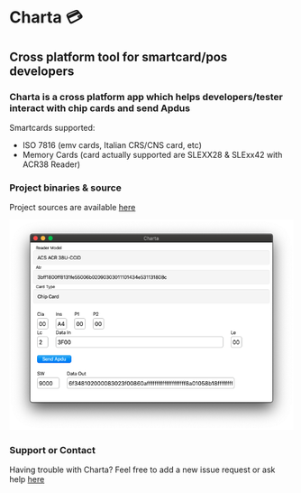 # Charta 💳
## Cross platform tool for smartcard/pos developers 
### Charta is a cross platform app which helps developers/tester interact with chip cards and send Apdus

Smartcards supported:
- ISO 7816 (emv cards, Italian CRS/CNS card, etc)
- Memory Cards (card actually supported are SLEXX28 & SLExx42 with ACR38 Reader)

### Project binaries & source
Project sources are available [here](https://github.com/lewixlabs/charta)

![charta](https://raw.githubusercontent.com/lewixlabs/charta/master/screenshots/mainscreenshot.png)

### Support or Contact
Having trouble with Charta? Feel free to add a new issue request or ask help [here](https://github.com/lewixlabs/charta/issues)
